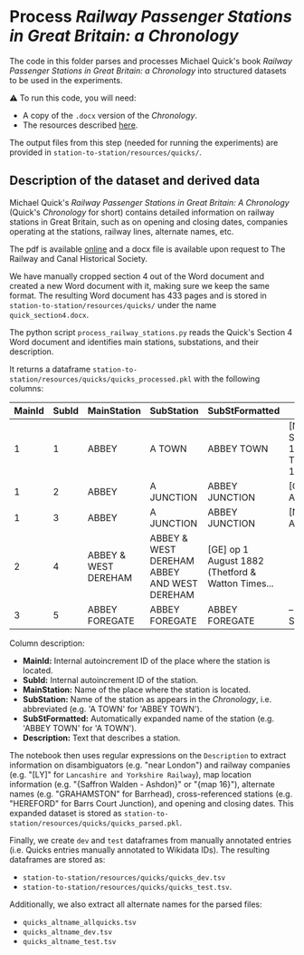 # Process _Railway Passenger Stations in Great Britain: a Chronology_

The code in this folder parses and processes Michael Quick's book _Railway Passenger Stations in Great Britain: a Chronology_ into structured datasets to be used in the experiments.

:warning: To run this code, you will need:
* A copy of the `.docx` version of the _Chronology_.
* The resources described [here](https://github.com/Living-with-machines/station-to-station/blob/main/resources.md).

The output files from this step (needed for running the experiments) are provided in `station-to-station/resources/quicks/`.


## Description of the dataset and derived data

Michael Quick's _Railway Passenger Stations in Great Britain: A Chronology_ (Quick's _Chronology_ for short) contains detailed information on railway stations in Great Britain, such as on opening and closing dates, companies operating at the stations, railway lines, alternate names, etc.

The pdf is available [online](https://rchs.org.uk/wp-content/uploads/2020/09/Railway-Passenger-Stations-v5.02.pdf) and a docx file is available upon request to The Railway and Canal Historical Society.

We have manually cropped section 4 out of the Word document and created a new Word document with it, making sure we keep the same format. The resulting Word document has 433 pages and is stored in `station-to-station/resources/quicks/` under the name `quick_section4.docx`.

The python script `process_railway_stations.py` reads the Quick's Section 4 Word document and identifies main stations, substations, and their description.

It returns a dataframe `station-to-station/resources/quicks/quicks_processed.pkl` with the following columns:

| MainId | SubId | MainStation | SubStation | SubStFormatted                              | Description                                       |
|--------|-------|------------------------|---------------------------------------------|---------------------------------------------------|---------------------------------------------------|
| 1      | 1     | ABBEY                  | A TOWN                                      | ABBEY TOWN                                        | [NB] op 3 September 1856** as A; TOWN added 18... |
| 1      | 2     | ABBEY                  | A JUNCTION                                  | ABBEY JUNCTION                                    | [Cal] op 31 August 1870                           | (co ½ T 26 September)...   |
| 1      | 3     | ABBEY                  | A JUNCTION                                  | ABBEY JUNCTION                                    | [NB] op 8 August 1870                             | (D&C 14) ; clo 1 Septem... |
| 2      | 4     | ABBEY & WEST DEREHAM   | ABBEY & WEST DEREHAM ABBEY AND WEST DEREHAM | [GE] op 1 August 1882 (Thetford & Watton Times... |
| 3      | 5     | ABBEY FOREGATE         | ABBEY FOREGATE                              | ABBEY FOREGATE                                    | – see SHREWSBURY.                                 |

Column description:
* **MainId:** Internal autoincrement ID of the place where the station is located.
* **SubId:** Internal autoincrement ID of the station.
* **MainStation:** Name of the place where the station is located.
* **SubStation:** Name of the station as appears in the _Chronology_, i.e. abbreviated (e.g. 'A TOWN' for 'ABBEY TOWN').
* **SubStFormatted:** Automatically expanded name of the station (e.g. 'ABBEY TOWN' for 'A TOWN').
* **Description:** Text that describes a station.

The notebook then uses regular expressions on the `Description` to extract information on disambiguators (e.g. "near London") and railway companies (e.g. "[LY]" for `Lancashire and Yorkshire Railway`), map location information (e.g. "{Saffron Walden - Ashdon}" or "{map 16}"), alternate names (e.g. "GRAHAMSTON" for Barrhead), cross-referenced stations (e.g. "HEREFORD" for Barrs Court Junction), and opening and closing dates. This expanded dataset is stored as `station-to-station/resources/quicks/quicks_parsed.pkl`.

Finally, we create `dev` and `test` dataframes from manually annotated entries (i.e. Quicks entries manually annotated to Wikidata IDs). The resulting dataframes are stored as:
* `station-to-station/resources/quicks/quicks_dev.tsv`
* `station-to-station/resources/quicks/quicks_test.tsv`.

Additionally, we also extract all alternate names for the parsed files:
* `quicks_altname_allquicks.tsv`
* `quicks_altname_dev.tsv`
* `quicks_altname_test.tsv`
